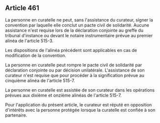 Article 461
----
La personne en curatelle ne peut, sans l'assistance du curateur, signer la
convention par laquelle elle conclut un pacte civil de solidarité. Aucune
assistance n'est requise lors de la déclaration conjointe au greffe du tribunal
d'instance ou devant le notaire instrumentaire prévue au premier alinéa de
l'article 515-3.

Les dispositions de l'alinéa précédent sont applicables en cas de modification
de la convention.

La personne en curatelle peut rompre le pacte civil de solidarité par
déclaration conjointe ou par décision unilatérale. L'assistance de son curateur
n'est requise que pour procéder à la signification prévue au cinquième alinéa de
l'article 515-7.

La personne en curatelle est assistée de son curateur dans les opérations
prévues aux dixième et onzième alinéas de l'article 515-7.

Pour l'application du présent article, le curateur est réputé en opposition
d'intérêts avec la personne protégée lorsque la curatelle est confiée à son
partenaire.
